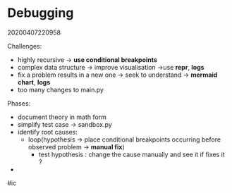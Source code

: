 Debugging 
=
20200407220958

Challenges:
* highly recursive → **use conditional breakpoints**
* complex data structure → improve visualisation →use **repr**, **logs**
* fix a problem results in a new one → seek to understand → **mermaid chart**, **logs**
* too many changes to main.py

Phases:
* document theory in math form
* simplify test case → sandbox.py
* identify root causes: 
    * loop(hypothesis → place conditional breakpoints occurring before observed problem → **manual fix**)
        * test hypothesis : change the cause manually and see it if fixes it ?
* 

#ic